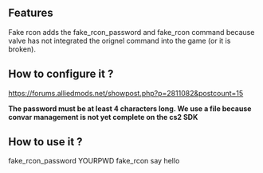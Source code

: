 ## Features

Fake rcon adds the fake_rcon_password and fake_rcon command because valve has not integrated the orignel command into the game (or it is broken).

## How to configure it ?
https://forums.alliedmods.net/showpost.php?p=2811082&postcount=15

**The password must be at least 4 characters long. We use a file because convar management is not yet complete on the cs2 SDK**

## How to use it ?
fake_rcon_password YOURPWD
fake_rcon say hello
